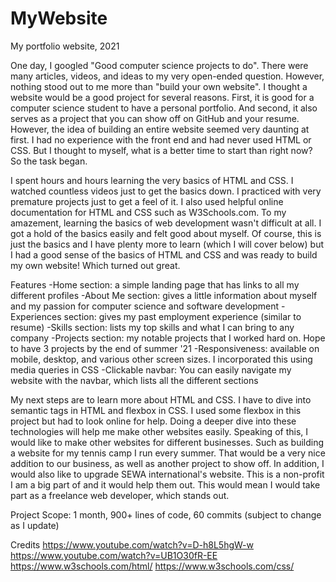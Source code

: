 # MyWebsite
My portfolio website, 2021

One day, I googled "Good computer science projects to do". There were many articles, videos, and ideas to my very open-ended question. However, nothing stood out to me more than "build your own website". I thought a website would be a good project for several reasons. First, it is good for a computer science student to have a personal portfolio. And second, it also serves as a project that you can show off on GitHub and your resume. However, the idea of building an entire website seemed very daunting at first. I had no experience with the front end and had never used HTML or CSS. But I thought to myself, what is a better time to start than right now? So the task began.

I spent hours and hours learning the very basics of HTML and CSS. I watched countless videos just to get the basics down. I practiced with very premature projects just to get a feel of it. I also used helpful online documentation for HTML and CSS such as W3Schools.com. To my amazement, learning the basics of web development wasn't difficult at all. I got a hold of the basics easily and felt good about myself. Of course, this is just the basics and I have plenty more to learn (which I will cover below) but I had a good sense of the basics of HTML and CSS and was ready to build my own website! Which turned out great.

Features
-Home section: a simple landing page that has links to all my different profiles
-About Me section: gives a little information about myself and my passion for computer science and software development
-Experiences section: gives my past employment experience (similar to resume)
-Skills section: lists my top skills and what I can bring to any company 
-Projects section: my notable projects that I worked hard on. Hope to have 3 projects by the end of summer '21
-Responsiveness: available on mobile, desktop, and various other screen sizes. I incorporated this using media queries in CSS
-Clickable navbar: You can easily navigate my website with the navbar, which lists all the different sections

My next steps are to learn more about HTML and CSS. I have to dive into semantic tags in HTML and flexbox in CSS. I used some flexbox in this project but had to look online for help. Doing a deeper dive into these technologies will help me make other websites easily. Speaking of this, I would like to make other websites for different businesses. Such as building a website for my tennis camp I run every summer. That would be a very nice addition to our business, as well as another project to show off. In addition, I would also like to upgrade SEWA international's website. This is a non-profit I am a big part of and it would help them out. This would mean I would take part as a freelance web developer, which stands out.

Project Scope: 1 month, 900+ lines of code, 60 commits (subject to change as I update)

Credits
https://www.youtube.com/watch?v=D-h8L5hgW-w
https://www.youtube.com/watch?v=UB1O30fR-EE
https://www.w3schools.com/html/
https://www.w3schools.com/css/

